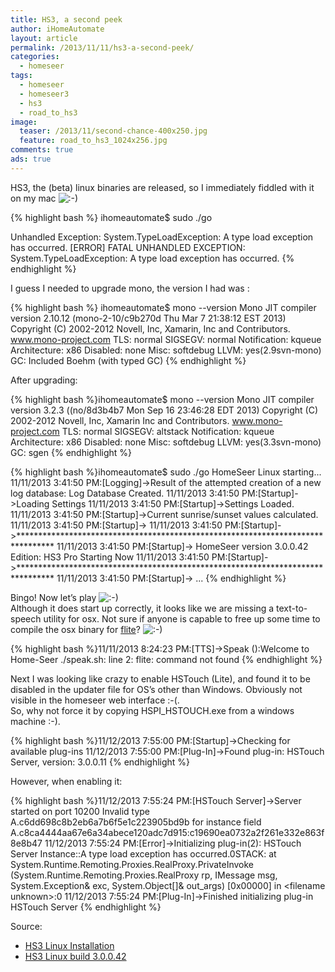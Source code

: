 ```yaml
---
title: HS3, a second peek
author: iHomeAutomate
layout: article
permalink: /2013/11/11/hs3-a-second-peek/
categories:
  - homeseer
tags:
  - homeseer
  - homeseer3
  - hs3
  - road_to_hs3  
image:
  teaser: /2013/11/second-chance-400x250.jpg
  feature: road_to_hs3_1024x256.jpg
comments: true
ads: true  
---
```

HS3, the (beta) linux binaries are released, so I immediately fiddled with it on my mac <img src="http://www.ihomeautomate.eu/wp-includes/images/smilies/icon_smile.gif" alt=":-)" class="wp-smiley" />

{% highlight bash %}
ihomeautomate$ sudo ./go  

Unhandled Exception:
System.TypeLoadException: A type load exception has occurred.
[ERROR] FATAL UNHANDLED EXCEPTION: System.TypeLoadException: A type load exception has occurred.
{% endhighlight %}

I guess I needed to upgrade mono, the version I had was :

{% highlight bash %}
ihomeautomate$ mono --version
Mono JIT compiler version 2.10.12 (mono-2-10/c9b270d Thu Mar  7 21:38:12 EST 2013)
Copyright (C) 2002-2012 Novell, Inc, Xamarin, Inc and Contributors. www.mono-project.com
	TLS:           normal
	SIGSEGV:       normal
	Notification:  kqueue
	Architecture:  x86
	Disabled:      none
	Misc:          softdebug 
	LLVM:          yes(2.9svn-mono)
	GC:            Included Boehm (with typed GC)
{% endhighlight %}

After upgrading:

{% highlight bash %}ihomeautomate$ mono --version
Mono JIT compiler version 3.2.3 ((no/8d3b4b7 Mon Sep 16 23:46:28 EDT 2013)
Copyright (C) 2002-2012 Novell, Inc, Xamarin Inc and Contributors. www.mono-project.com
	TLS:           normal
	SIGSEGV:       altstack
	Notification:  kqueue
	Architecture:  x86
	Disabled:      none
	Misc:          softdebug 
	LLVM:          yes(3.3svn-mono)
	GC:            sgen
{% endhighlight %}

{% highlight bash %}ihomeautomate$ sudo ./go
HomeSeer Linux starting...
11/11/2013 3:41:50 PM:[Logging]->Result of the attempted creation of a new log database: Log Database Created.
11/11/2013 3:41:50 PM:[Startup]->Loading Settings
11/11/2013 3:41:50 PM:[Startup]->Settings Loaded.
11/11/2013 3:41:50 PM:[Startup]->Current sunrise/sunset values calculated.
11/11/2013 3:41:50 PM:[Startup]-> 
11/11/2013 3:41:50 PM:[Startup]->********************************************************************************
11/11/2013 3:41:50 PM:[Startup]->            HomeSeer version 3.0.0.42 Edition: HS3 Pro Starting Now
11/11/2013 3:41:50 PM:[Startup]->********************************************************************************
11/11/2013 3:41:50 PM:[Startup]-> 
...
{% endhighlight %}

Bingo! Now let&#8217;s play <img src="http://www.ihomeautomate.eu/wp-includes/images/smilies/icon_smile.gif" alt=":-)" class="wp-smiley" />  
Although it does start up correctly, it looks like we are missing a text-to-speech utility for osx. Not sure if anyone is capable to free up some time to compile the osx binary for <a href="http://www.speech.cs.cmu.edu/flite/" title="flite" target="_blank">flite</a>? <img src="http://www.ihomeautomate.eu/wp-includes/images/smilies/icon_smile.gif" alt=":-)" class="wp-smiley" />

{% highlight bash %}11/11/2013 8:24:23 PM:[TTS]->Speak ():Welcome to Home-Seer
./speak.sh: line 2: flite: command not found
{% endhighlight %}

Next I was looking like crazy to enable HSTouch (Lite), and found it to be disabled in the updater file for OS&#8217;s other than Windows. Obviously not visible in the homeseer web interface :-(.  
So, why not force it by copying HSPI_HSTOUCH.exe from a windows machine :-).

{% highlight bash %}11/12/2013 7:55:00 PM:[Startup]->Checking for available plug-ins
11/12/2013 7:55:00 PM:[Plug-In]->Found plug-in: HSTouch Server, version: 3.0.0.11
{% endhighlight %}

However, when enabling it:

{% highlight bash %}11/12/2013 7:55:24 PM:[HSTouch Server]->Server started on port 10200
Invalid type A.c6dd698c8b2eb6a7b6f5e1c223905bd9b for instance field A.c8ca4444aa67e6a34abece120adc7d915:c19690ea0732a2f261e332e863f8e8b47
11/12/2013 7:55:24 PM:[Error]->Initializing plug-in(2): HSTouch Server Instance::A type load exception has occurred.0STACK:  at System.Runtime.Remoting.Proxies.RealProxy.PrivateInvoke (System.Runtime.Remoting.Proxies.RealProxy rp, IMessage msg, System.Exception&#038; exc, System.Object[]&#038; out_args) [0x00000] in &lt;filename unknown>:0 
11/12/2013 7:55:24 PM:[Plug-In]->Finished initializing plug-in HSTouch Server
{% endhighlight %}

Source:

  * <a title="HS3 linux installation" href="http://forums.homeseer.com/showthread.php?t=162813" target="_blank">HS3 Linux Installation</a> 
  * <a title="HS3 Linux build 3.0.0.42" href="http://forums.homeseer.com/showthread.php?t=162814" target="_blank">HS3 Linux build 3.0.0.42</a>

